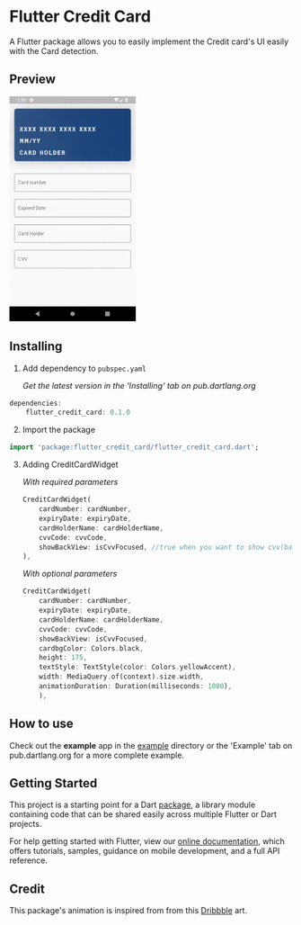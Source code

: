 # Flutter Credit Card

A Flutter package allows you to easily implement the Credit card's UI easily with the Card detection.

## Preview

<p>
    <img src="./preview/preview.gif" height="400" alt="Screenshot" raw="true"/>
</p>

## Installing
1. Add dependency to `pubspec.yaml`

    *Get the latest version in the 'Installing' tab on pub.dartlang.org*
    
```dart
dependencies:
    flutter_credit_card: 0.1.0
```

2. Import the package
```dart
import 'package:flutter_credit_card/flutter_credit_card.dart';
```

3. Adding CreditCardWidget

    *With required parameters*
    ```dart
    CreditCardWidget(
        cardNumber: cardNumber,
        expiryDate: expiryDate, 
        cardHolderName: cardHolderName,
        cvvCode: cvvCode,
        showBackView: isCvvFocused, //true when you want to show cvv(back) view
    ),
    ```
    
   *With optional parameters*
    ```dart
    CreditCardWidget(
        cardNumber: cardNumber,
        expiryDate: expiryDate,
        cardHolderName: cardHolderName,
        cvvCode: cvvCode,
        showBackView: isCvvFocused,
        cardbgColor: Colors.black,
        height: 175,
        textStyle: TextStyle(color: Colors.yellowAccent),
        width: MediaQuery.of(context).size.width,
        animationDuration: Duration(milliseconds: 1000),
        ),
    ```

## How to use
Check out the **example** app in the [example](example) directory or the 'Example' tab on pub.dartlang.org for a more complete example.

## Getting Started

This project is a starting point for a Dart
[package](https://flutter.dev/developing-packages/),
a library module containing code that can be shared easily across
multiple Flutter or Dart projects.

For help getting started with Flutter, view our 
[online documentation](https://flutter.dev/docs), which offers tutorials, 
samples, guidance on mobile development, and a full API reference.

## Credit

This package's animation is inspired from from this [Dribbble](https://dribbble.com/shots/2187649-Credit-card-Checkout-flow-AMEX) art.
